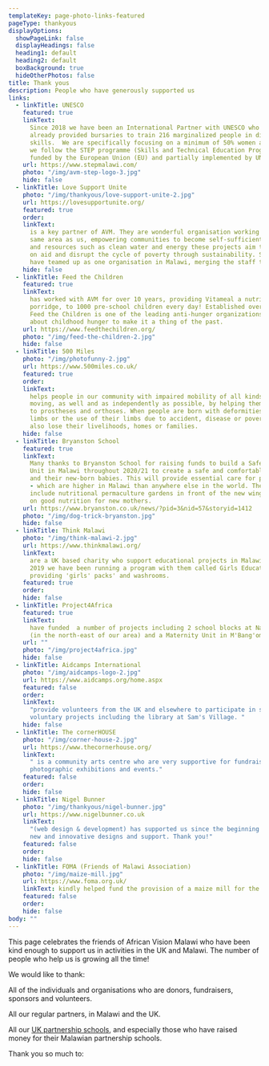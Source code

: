 ```yaml
---
templateKey: page-photo-links-featured
pageType: thankyous
displayOptions:
  showPageLink: false
  displayHeadings: false
  heading1: default
  heading2: default
  boxBackground: true
  hideOtherPhotos: false
title: Thank yous
description: People who have generously supported us
links:
  - linkTitle: UNESCO
    featured: true
    linkText:
      Since 2018 we have been an International Partner with UNESCO who have
      already provided bursaries to train 216 marginalized people in different vocational
      skills.  We are specifically focusing on a minimum of 50% women attendance and
      we follow the STEP programme (Skills and Technical Education Programme) an initiative
      funded by the European Union (EU) and partially implemented by UNESCO.
    url: https://www.stepmalawi.com/
    photo: "/img/avm-step-logo-3.jpg"
    hide: false
  - linkTitle: Love Support Unite
    photo: "/img/thankyous/love-support-unite-2.jpg"
    url: https://lovesupportunite.org/
    featured: true
    order:
    linkText:
      is a key partner of AVM. They are wonderful organisation working in the
      same area as us, empowering communities to become self-sufficient. Using infrastructure
      and resources such as clean water and energy these projects aim to break reliance
      on aid and disrupt the cycle of poverty through sustainability. Since 2019, we
      have teamed up as one organisation in Malawi, merging the staff together.
    hide: false
  - linkTitle: Feed the Children
    featured: true
    linkText:
      has worked with AVM for over 10 years, providing Vitameal a nutritional
      porridge, to 1000 pre-school children every day! Established over 40 years ago,
      Feed the Children is one of the leading anti-hunger organizations, raising awareness
      about childhood hunger to make it a thing of the past.
    url: https://www.feedthechildren.org/
    photo: "/img/feed-the-children-2.jpg"
    hide: false
  - linkTitle: 500 Miles
    photo: "/img/photofunny-2.jpg"
    url: https://www.500miles.co.uk/
    featured: true
    order:
    linkText:
      helps people in our community with impaired mobility of all kinds to get
      moving, as well and as independently as possible, by helping them to get access
      to prostheses and orthoses. When people are born with deformities, lose their
      limbs or the use of their limbs due to accident, disease or poverty, many of them
      also lose their livelihoods, homes or families.
    hide: false
  - linkTitle: Bryanston School
    featured: true
    linkText:
      Many thanks to Bryanston School for raising funds to build a Safe Motherhood
      Unit in Malawi throughout 2020/21 to create a safe and comfortable place for mothers
      and their new-born babies. This will provide essential care for pre-term births
      - which are higher in Malawi than anywhere else in the world. The project will
      include nutritional permaculture gardens in front of the new wing, and education
      on good nutrition for new mothers.
    url: https://www.bryanston.co.uk/news/?pid=3&nid=57&storyid=1412
    photo: "/img/dog-trick-bryanston.jpg"
    hide: false
  - linkTitle: Think Malawi
    photo: "/img/think-malawi-2.jpg"
    url: https://www.thinkmalawi.org/
    linkText:
      are a UK based charity who support educational projects in Malawi. Since
      2019 we have been running a program with them called Girls Education Matters,
      providing 'girls' packs' and washrooms.
    featured: true
    order:
    hide: false
  - linkTitle: Project4Africa
    featured: true
    linkText:
      have funded  a number of projects including 2 school blocks at Namanyanga
      (in the north-east of our area) and a Maternity Unit in M'Bang'ombe.
    url: ""
    photo: "/img/project4africa.jpg"
    hide: false
  - linkTitle: Aidcamps International
    photo: "/img/aidcamps-logo-2.jpg"
    url: https://www.aidcamps.org/home.aspx
    featured: false
    order:
    linkText:
      "provide volunteers from the UK and elsewhere to participate in short-term
      voluntary projects including the library at Sam's Village. "
    hide: false
  - linkTitle: The cornerHOUSE
    photo: "/img/corner-house-2.jpg"
    url: https://www.thecornerhouse.org/
    linkText:
      " is a community arts centre who are very supportive for fundraising,
      photographic exhibitions and events."
    featured: false
    order:
    hide: false
  - linkTitle: Nigel Bunner
    photo: "/img/thankyous/nigel-bunner.jpg"
    url: https://www.nigelbunner.co.uk
    linkText:
      "(web design & development) has supported us since the beginning with
      new and innovative designs and support. Thank you!"
    featured: false
    order:
    hide: false
  - linkTitle: FOMA (Friends of Malawi Association)
    photo: "/img/maize-mill.jpg"
    url: https://www.foma.org.uk/
    linkText: kindly helped fund the provision of a maize mill for the local community.
    featured: false
    order:
    hide: false
body: ""
---
```


This page celebrates the friends of African Vision Malawi who have been kind enough to support us in activities in the UK and Malawi. The number of people who help us is growing all the time!

We would like to thank:

All of the individuals and organisations who are donors, fundraisers, sponsors and volunteers.

All our regular partners, in Malawi and the UK.

All our [UK partnership schools](/education/primary-schools/#schools), and especially those who have raised money for their Malawian partnership schools.

Thank you so much to:
